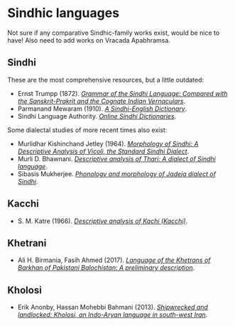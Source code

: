 # Sindhic languages

Not sure if any comparative Sindhic-family works exist, would be nice to have! Also need to add works on Vracada Apabhramsa.

## Sindhi

These are the most comprehensive resources, but a little outdated:

* Ernst Trumpp (1872). *[Grammar of the Sindhi Language: Compared with the Sanskrit-Prakrit and the Cognate Indian Vernaculars](https://archive.org/details/grammarsindhila01trumgoog)*.
* Parmanand Mewaram (1910). *[A Sindhi-English Dictionary](https://dsal.uchicago.edu/dictionaries/mewaram/)*.
* Sindhi Language Authority. *[Online Sindhi Dictionaries](http://dic.sindhila.edu.pk/index.php)*.

Some dialectal studies of more recent times also exist:

* Murlidhar Kishinchand Jetley (1964). *[Morphology of Sindhi: A Descriptive Analysis of Vicoli, the Standard Sindhi Dialect](https://shodhganga.inflibnet.ac.in/handle/10603/169640)*.
* Murli D. Bhawnani. *[Descriptive analysis of Thari: A dialect of Sindhi language](https://shodhganga.inflibnet.ac.in/handle/10603/145755)*.
* Sibasis Mukherjee. *[Phonology and morphology of Jadeja dialect of Sindhi](https://shodhganga.inflibnet.ac.in/handle/10603/173289)*.

## Kacchi

* S. M. Katre (1966). *[Descriptive analysis of Kachi (Kacchi)](http://lib.unipune.ac.in:8080/jspui/handle/123456789/5330)*.

## Khetrani

* Ali H. Birmania, Fasih Ahmed (2017). *[Language of the Khetrans of Barkhan of Pakistani Balochistan: A preliminary description](https://www.sciencedirect.com/science/article/pii/S0024384116302236?via%3Dihub)*.

## Kholosi

* Erik Anonby, Hassan Mohebbi Bahmani (2013). *[Shipwrecked and landlocked: Kholosi, an Indo-Aryan language in south-west Iran](https://www.academia.edu/30800968/Shipwrecked_and_landlocked_Kholosi_an_Indo_Aryan_language_in_south_west_Iran)*.
